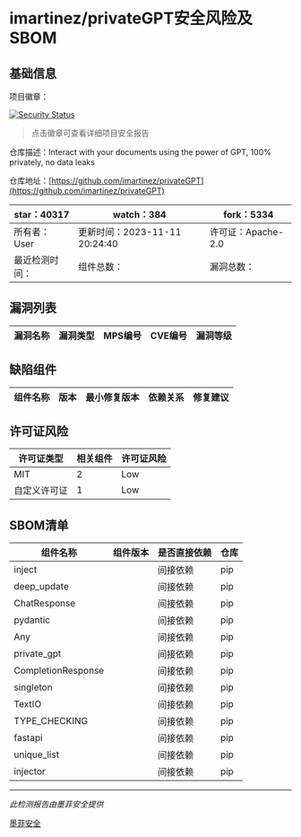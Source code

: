 # imartinez/privateGPT安全风险及SBOM

## 基础信息

项目徽章：

[![Security Status](https://www.murphysec.com/platform3/v31/badge/1723408193474224128.svg)](https://www.murphysec.com/console/report/1691513914738495488/1723408193474224128)

> 点击徽章可查看详细项目安全报告

仓库描述：Interact with your documents using the power of GPT, 100% privately, no data leaks

仓库地址：[https://github.com/imartinez/privateGPT](https://github.com/imartinez/privateGPT)

| star：40317 | watch：384 | fork：5334 |
| ----------- | -------------- | ------------ |
| 所有者：User | 更新时间：2023-11-11 20:24:40 | 许可证：Apache-2.0 |
| 最近检测时间： | 组件总数： | 漏洞总数： |




## 漏洞列表

| 漏洞名称 | 漏洞类型 | MPS编号 | CVE编号 | 漏洞等级 |
| ------- | ------ | ------- | ------ | ----- |





## 缺陷组件

| 组件名称 | 版本 | 最小修复版本 | 依赖关系 | 修复建议 |
| -------- | ---- | ------------ | -------- | -------- |





## 许可证风险

| 许可证类型 | 相关组件 | 许可证风险 |
| ---------- | -------- | ---------- |
|MIT|2|Low|
|自定义许可证|1|Low|




## SBOM清单

| 组件名称 | 组件版本 | 是否直接依赖 | 仓库 |
| -------- | -------- | ------------ | ---- |
|inject||间接依赖|pip|
|deep_update||间接依赖|pip|
|ChatResponse||间接依赖|pip|
|pydantic||间接依赖|pip|
|Any||间接依赖|pip|
|private_gpt||间接依赖|pip|
|CompletionResponse||间接依赖|pip|
|singleton||间接依赖|pip|
|TextIO||间接依赖|pip|
|TYPE_CHECKING||间接依赖|pip|
|fastapi||间接依赖|pip|
|unique_list||间接依赖|pip|
|injector||间接依赖|pip|


------

*此检测报告由墨菲安全提供*

[墨菲安全](www.murphysec.com)
